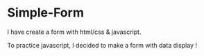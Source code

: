 # Simple-Form
I have create a form with html/css &amp; javascript.

To practice javascript, I decided to make a form with data display !
